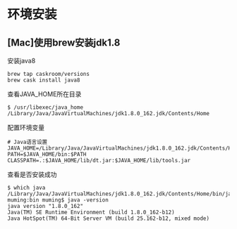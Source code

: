 # 环境安装

## [Mac]使用brew安装jdk1.8

安装java8

```
brew tap caskroom/versions
brew cask install java8
```

查看JAVA_HOME所在目录

```
$ /usr/libexec/java_home
/Library/Java/JavaVirtualMachines/jdk1.8.0_162.jdk/Contents/Home
```

配置环境变量

```
# Java语言设置
JAVA_HOME=/Library/Java/JavaVirtualMachines/jdk1.8.0_162.jdk/Contents/Home
PATH=$JAVA_HOME/bin:$PATH
CLASSPATH=.:$JAVA_HOME/lib/dt.jar:$JAVA_HOME/lib/tools.jar
```

查看是否安装成功

```
$ which java
/Library/Java/JavaVirtualMachines/jdk1.8.0_162.jdk/Contents/Home/bin/java
muming:bin muming$ java -version
java version "1.8.0_162"
Java(TM) SE Runtime Environment (build 1.8.0_162-b12)
Java HotSpot(TM) 64-Bit Server VM (build 25.162-b12, mixed mode)
```


